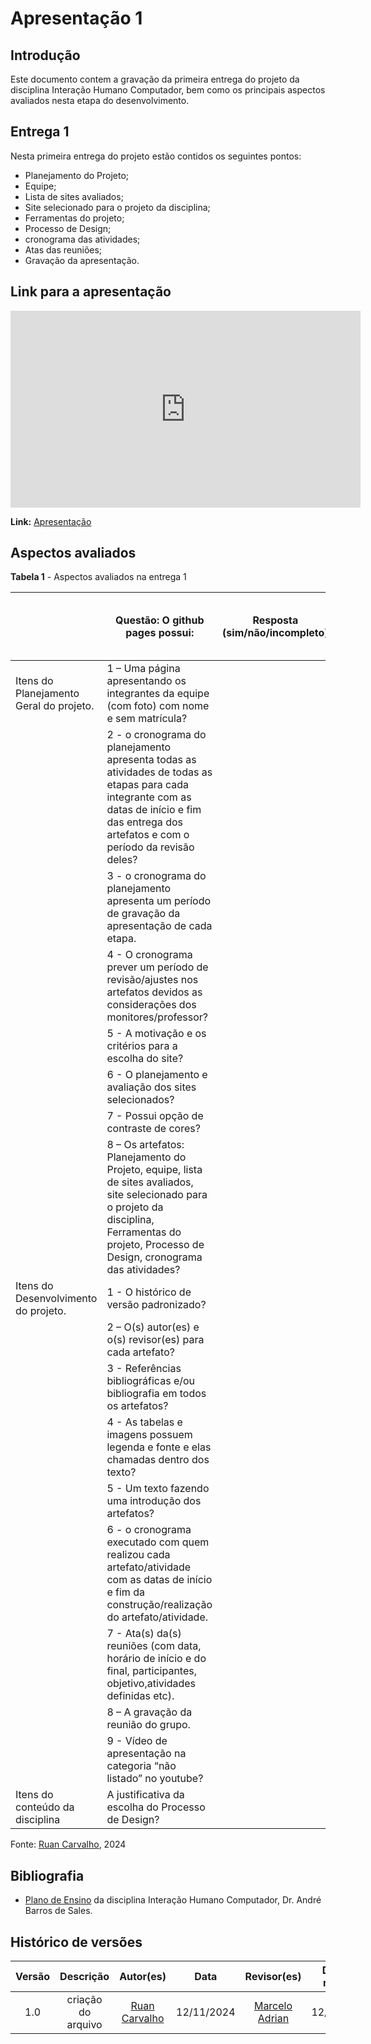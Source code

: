 # Apresentação 1

## Introdução
Este documento contem a gravação da primeira entrega do projeto da disciplina Interação Humano Computador, bem como os principais aspectos avaliados nesta etapa do desenvolvimento.

## Entrega 1
Nesta primeira entrega do projeto estão contidos os seguintes pontos:
- Planejamento do Projeto;
- Equipe;
- Lista de sites avaliados;
- Site selecionado para o projeto da disciplina;
- Ferramentas do projeto;
- Processo de Design;
- cronograma das atividades;
- Atas das reuniões;
- Gravação da apresentação.

## Link para a apresentação

<iframe width="560" height="315" src="https://www.youtube.com/embed/aKWQ8WywFNY?si=6qIOqVE_-W7FWPR5" title="YouTube video player" frameborder="0" allow="accelerometer; autoplay; clipboard-write; encrypted-media; gyroscope; picture-in-picture; web-share" referrerpolicy="strict-origin-when-cross-origin" allowfullscreen></iframe>

**Link:** [Apresentação](https://www.youtube.com/watch?v=aKWQ8WywFNY)


## Aspectos avaliados

**Tabela 1** - Aspectos avaliados na entrega 1 </p>

|| Questão: O github pages possui: | Resposta (sim/não/incompleto) | Versão, data e horário da avaliação |
|---|---|---|---|
| Itens do Planejamento Geral do projeto. | 1 – Uma página apresentando os integrantes da equipe (com foto) com nome e sem matrícula? |  |  |
|| 2 - o cronograma do planejamento apresenta todas as atividades de todas as etapas para cada integrante com as datas de início e fim das entrega dos artefatos e com o período da revisão deles? |||
|| 3 - o cronograma do planejamento apresenta um período de gravação da apresentação de cada etapa.|||
|| 4 - O cronograma prever um período de revisão/ajustes nos artefatos devidos as considerações dos monitores/professor? |||
|| 5 - A motivação e os critérios para a escolha do site? |||
|| 6 - O planejamento e avaliação dos sites selecionados? |||
|| 7 - Possui opção de contraste de cores? |||
|| 8 – Os artefatos: Planejamento do Projeto, equipe, lista de sites avaliados, site selecionado para o projeto da disciplina, Ferramentas do projeto, Processo de Design, cronograma das atividades? |||
| Itens do Desenvolvimento do projeto. | 1 - O histórico de versão padronizado? |||
|| 2 – O(s) autor(es) e o(s) revisor(es) para cada artefato? |||
|| 3 - Referências bibliográficas e/ou bibliografia em todos os artefatos? |||
|| 4 - As tabelas e imagens possuem legenda e fonte e elas chamadas dentro dos texto? |||
|| 5 - Um texto fazendo uma introdução dos artefatos? |||
|| 6 - o cronograma executado com quem realizou cada artefato/atividade com as datas de início e fim da construção/realização do artefato/atividade. |||
|| 7 - Ata(s) da(s) reuniões (com data, horário de início e do final, participantes, objetivo,atividades definidas etc). |||
|| 8 – A gravação da reunião do grupo. |||
|| 9 - Vídeo de apresentação na categoria “não listado” no youtube? |||
| Itens do conteúdo da disciplina | A justificativa da escolha do Processo de Design? |||

Fonte: [Ruan Carvalho](https://github.com/Ruan-Carvalho), 2024

## Bibliografia
- [Plano de Ensino](https://aprender3.unb.br/pluginfile.php/2972625/mod_resource/content/56/Plano_de_Ensino%20FIHC%20022024%20Turma%2001%20v1.pdf) da disciplina Interação Humano Computador, Dr. André Barros de Sales.


## Histórico de versões

|Versão|Descrição|Autor(es)|Data|Revisor(es)|Data de revisão|
|:---:|:---:|:---:|:---:|:---:|:---:|
|1.0| criação do arquivo |[Ruan Carvalho](https://github.com/Ruan-Carvalho)|12/11/2024| [Marcelo Adrian](https://github.com/Marcelo-Adrian)|12/11/2024|